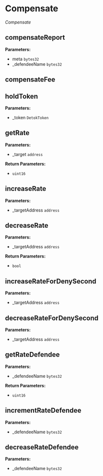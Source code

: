 # Compensate
*Compensate*
## compensateReport

**Parameters:**
* meta `bytes32`
* _defendeeName `bytes32`

## compensateFee
## holdToken

**Parameters:**
* _token `DetokToken`

## getRate

**Parameters:**
* _target `address`

**Return Parameters:**
* `uint16`
## increaseRate

**Parameters:**
* _targetAddress `address`

## decreaseRate

**Parameters:**
* _targetAddress `address`

**Return Parameters:**
* `bool`
## increaseRateForDenySecond

**Parameters:**
* _targetAddress `address`

## decreaseRateForDenySecond

**Parameters:**
* _targetAddress `address`

## getRateDefendee

**Parameters:**
* _defendeeName `bytes32`

**Return Parameters:**
* `uint16`
## incrementRateDefendee

**Parameters:**
* _defendeeName `bytes32`

## decreaseRateDefendee

**Parameters:**
* _defendeeName `bytes32`

